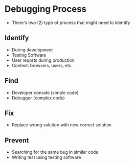 # Debugging Process

- There's two (2) type of process that might need to identify

## Identify

- During development
- Testing Software
- User reports during production
- Context: browsers, users, etc.

## Find

- Developer console (simple code)
- Debugger (complex code)

## Fix

- Replace wrong solution with new correct solution

## Prevent

- Searching for the same bug in similar code
- Writing test using testing software

